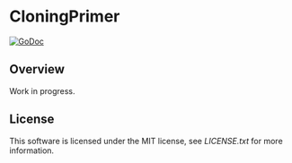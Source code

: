 # CloningPrimer

[![GoDoc](https://godoc.org/github.com/DanielSchuette/cloningPrimer?status.svg)](https://godoc.org/github.com/DanielSchuette/cloningPrimer)

## Overview

Work in progress.


## License

This software is licensed under the MIT license, see *LICENSE.txt* for more information.

